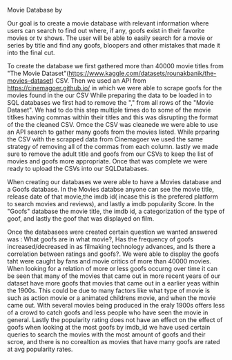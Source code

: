 Movie Database by


 Our goal is to create a movie database with relevant information where users can search to find out where, if any, goofs exist in their favorite movies or tv shows. The user will be able to easily search for a movie or series by title and find any goofs, bloopers and other mistakes that made it into the final cut.
 
To create the database we first gathered more than 40000 movie titles from "The Movie Dataset"(https://www.kaggle.com/datasets/rounakbanik/the-movies-dataset) CSV.  Then we used an API from https://cinemagoer.github.io/ in which we were able to scrape goofs for the movies found in the our CSV
While preparing the data to be loaded in to SQL databases we first had to remove the "," from all rows of the "Movie Dataset". We had to do this step multiple times do to some of the movie titlkes having commas within their titles and this was disrupting the format of the the cleaned CSV.  Omce the CSV was cleanede we were able to use an API search to gather many goofs from the movies listed.  While prparing the CSV with the scrapped data from Cinemagoer we used the same strategy of removing all of the commas from each column. lastly we made sure to remove the adult title and goofs from our CSVs to keep the list of movies and goofs more appropriate.  Once that was complete we were ready to upload the CSVs into our SQLDatabases.

When creating our databases we were able to have a Movies database  and a Goofs  database. In the Movies databse anyone can see the movie title, release date of that movie,the imdb id( incase this is the prefered platform to search movies and reviews), and lastly a imdb popularity Score. In the "Goofs" database the movie title, the imdb id, a categorization of the type of goof, and lastly the goof that was displayed on film.

Once the databasees were created certain question we wanted answered  was : What goofs are in what movie?, Has the frequency of goofs increased/decreased in as filmaking technology advances, and Is there a correlation between ratings and goofs?. We were able to display the goofs taht were caught by fans and movie critics of more than 40000 movies.  When looking for a relation of more or less  goofs occurng over time it can be seen that many of the movies that came out in more recent years of our dataset have more goofs that movies that came out in a earlier yeas within the 1900s.  This could be due to many factors like what type of movie is such as action movie or a animated childrens movie, and when the movie came out.  With several movies being produced in the eraly 1900s offers less of a crowd to catch goofs and less people who have seen the movie in general. Lastly the popularity rating does not have an effect on the effect of goofs when looking at the most goofs by imdb_id we have used certain queries to search the movies with the most amount of goofs and their scroe,  and there is no corealtion as movies that have many goofs are rated at avg popularity rates.  







